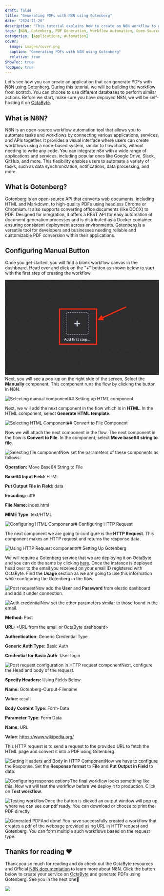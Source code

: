 ```yaml
---
draft: false
title: "Generating PDFs with N8N using Gotenberg"
date: "2024-11-20"
description: "This tutorial explains how to create an N8N workflow to generate PDFs using Gotenberg. It covers the configuration of different components, including HTML generation, file conversion, and making an HTTP request to the Gotenberg API for PDF creation."
tags: [N8N, Gotenberg, PDF Generation, Workflow Automation, Open-Source, Tutorial, OctaByte, Self-Hosting, API, HTTP Request, Automation]
categories: [Applications, Automation]
cover:
  image: images/cover.png
  caption: "Generating PDFs with N8N using Gotenberg"
  relative: true
ShowToc: true
TocOpen: true
---
```



Let's see how you can create an application that can generate PDFs with [N8N](https://octabyte.io/applications/automation/n8n) using [Gotenberg](https://octabyte.io/open-source/gotenberg?ref=blog.octabyte.io). During this tutorial, we will be building the workflow from scratch. You can choose to use different databases to perform similar actions. Before we start, make sure you have deployed N8N, we will be self\-hosting it on [OctaByte](https://octabyte.io/applications/automation/n8n).

## What is N8N?

N8N is an open\-source workflow automation tool that allows you to automate tasks and workflows by connecting various applications, services, and APIs together. It provides a visual interface where users can create workflows using a node\-based system, similar to flowcharts, without needing to write any code. You can integrate n8n with a wide range of applications and services, including popular ones like Google Drive, Slack, GitHub, and more. This flexibility enables users to automate a variety of tasks, such as data synchronization, notifications, data processing, and more.

## What is Gotenberg?

Gotenberg is an open\-source API that converts web documents, including HTML and Markdown, to high\-quality PDFs using headless Chrome or Chromium. It also supports converting office documents (like DOCX) to PDF. Designed for integration, it offers a REST API for easy automation of document generation processes and is distributed as a Docker container, ensuring consistent deployment across environments. Gotenberg is a versatile tool for developers and businesses needing reliable and customizable PDF conversion within their applications.

## Configuring Manual Button

Once you get started, you will find a blank workflow canvas in the dashboard. Head over and click on the "\+" button as shown below to start with the first step of creating the workflow

![Add first step button](images/Screenshot-2024-05-08-at-7.48.01-PM.jpg)Next, you will see a pop\-up on the right side of the screen, Select the **Manually** component. This component runs the flow by clicking the button in N8N.

![Selecting manual component](https://blog.elest.io/content/images/2024/05/Screenshot-2024-05-08-at-7.48.39-PM.jpg)## Setting up HTML component

Next, we will add the next component in the flow which is in **HTML**. In the HTML component, select **Generate HTML template**. 

![Selecting HTML Component](https://blog.elest.io/content/images/2024/05/Screenshot-2024-05-08-at-8.08.35-PM.jpg)## Convert to File Component

Now we will attach the next component in the flow. The next component in the flow is **Convert to File**. In the component, select **Move base64 string to file**. 

![Selecting file component](https://blog.elest.io/content/images/2024/05/Screenshot-2024-05-08-at-9.55.55-PM.jpg)Now set the parameters of these components as follows:

**Operation:** Move Base64 String to File

**Base64 Input Field:** HTML

**Put Output File in Field:** data

**Encoding:** utf8

**File Name:** index.html

**MIME Type**: text/HTML

![Configuring HTML Component](https://blog.elest.io/content/images/2024/05/Screenshot-2024-05-08-at-10.08.23-PM.jpg)## Configuring HTTP Request

The next component we are going to configure is the **HTTP Request**. This component makes an HTTP request and returns the response data.

![Using HTTP Request component](https://blog.elest.io/content/images/2024/05/Screenshot-2024-05-08-at-10.06.47-PM.jpg)## Setting Up Gotenberg

We will require a Gotenberg service that we are deploying it on OctaByte and you can do the same by clicking [here](https://octabyte.io/open-source/gotenberg?ref=blog.octabyte.io). Once the instance is deployed head over to the email you received on your email ID registered with OctaByte. Find the **Usage** section as we are going to use this information while configuring the Gotenberg in the flow.

![Post request](https://blog.elest.io/content/images/2024/05/Screenshot-2024-05-08-at-10.32.59-PM.jpg)Now add the **User** and **Password** from elestio dashboard and add it under connection.

![Auth credential](https://blog.elest.io/content/images/2024/05/Screenshot-2024-05-08-at-10.38.39-PM.jpg)Now set the other parameters similar to those found in the email.

**Method:** Post

**URL:** \<URL from the email or OctaByte dashboard\>

**Authentication:** Generic Credential Type

**Generic Auth Type:** Basic Auth

**Credential for Basic Auth**: User login

![Post request configuration in HTTP request component](https://blog.elest.io/content/images/2024/05/Screenshot-2024-05-08-at-10.43.11-PM.jpg)Next, configure the Head and body of the request.

**Specify Headers:** Using Fields Below

**Name:** Gotenberg\-Ourput\-Filename

**Value:** result

**Body Content Type**: Form\-Data

**Parameter Type:** Form Data

**Name:** URL

**Value**: https://www.wikipedia.org/

This HTTP request is to send a request to the provided URL to fetch the HTML page and convert it into a PDF using Gotenberg.

![Setting Headers and Body in HTTP Component](https://blog.elest.io/content/images/2024/05/Screenshot-2024-05-08-at-10.43.27-PM.jpg)Now we have to configure the Response. Set the **Response format** to **File** and **Put Output in Field** to data.

![Configuring response options](https://blog.elest.io/content/images/2024/05/Screenshot-2024-05-08-at-10.43.38-PM.jpg)The final workflow looks something like this. Now we will test the workflow before we deploy it to production. Click on **Test workflow**. 

![Testing workflow](https://blog.elest.io/content/images/2024/05/Screenshot-2024-05-08-at-10.44.15-PM.jpg)Once the button is clicked an output window will pop up where we can see our pdf ready. You can download or choose to print the PDF directly.

![Generated PDF](https://blog.elest.io/content/images/2024/05/Screenshot-2024-05-08-at-10.55.40-PM.jpg)And done! You have successfully created a workflow that creates a pdf of the webpage provided using URL in HTTP request and Gotenberg. You can form multiple such workflows based on the request type.

## **Thanks for reading ❤️**

Thank you so much for reading and do check out the OctaByte resources and Official [N8N documentation](https://docs.n8n.io/?ref=blog.octabyte.io) to learn more about N8N. Click the button below to create your service on [OctaByte](https://octabyte.io/applications/automation/n8n) and generate PDFs using Gotenberg. See you in the next one👋

[![](/images/octabyte-deploy.png)](https://octabyte.io/applications/automation/n8n)

